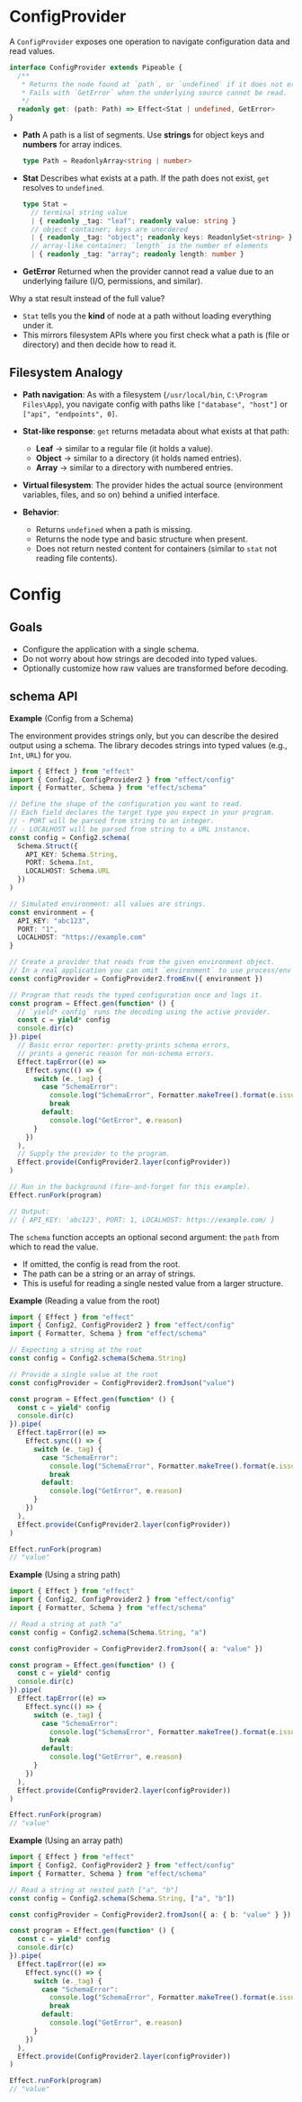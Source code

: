 # ConfigProvider

A `ConfigProvider` exposes one operation to navigate configuration data and read values.

```ts
interface ConfigProvider extends Pipeable {
  /**
   * Returns the node found at `path`, or `undefined` if it does not exist.
   * Fails with `GetError` when the underlying source cannot be read.
   */
  readonly get: (path: Path) => Effect<Stat | undefined, GetError>
}
```

- **Path**
  A path is a list of segments. Use **strings** for object keys and **numbers** for array indices.

  ```ts
  type Path = ReadonlyArray<string | number>
  ```

- **Stat**
  Describes what exists at a path. If the path does not exist, `get` resolves to `undefined`.

  ```ts
  type Stat =
    // terminal string value
    | { readonly _tag: "leaf"; readonly value: string }
    // object container; keys are unordered
    | { readonly _tag: "object"; readonly keys: ReadonlySet<string> }
    // array-like container; `length` is the number of elements
    | { readonly _tag: "array"; readonly length: number }
  ```

- **GetError**
  Returned when the provider cannot read a value due to an underlying failure (I/O, permissions, and similar).

Why a stat result instead of the full value?

- `Stat` tells you the **kind** of node at a path without loading everything under it.
- This mirrors filesystem APIs where you first check what a path is (file or directory) and then decide how to read it.

## Filesystem Analogy

- **Path navigation**: As with a filesystem (`/usr/local/bin`, `C:\Program Files\App`), you navigate config with paths like `["database", "host"]` or `["api", "endpoints", 0]`.
- **Stat-like response**: `get` returns metadata about what exists at that path:
  - **Leaf** → similar to a regular file (it holds a value).
  - **Object** → similar to a directory (it holds named entries).
  - **Array** → similar to a directory with numbered entries.

- **Virtual filesystem**: The provider hides the actual source (environment variables, files, and so on) behind a unified interface.
- **Behavior**:
  - Returns `undefined` when a path is missing.
  - Returns the node type and basic structure when present.
  - Does not return nested content for containers (similar to `stat` not reading file contents).

# Config

## Goals

- Configure the application with a single schema.
- Do not worry about how strings are decoded into typed values.
- Optionally customize how raw values are transformed before decoding.

## schema API

**Example** (Config from a Schema)

The environment provides strings only, but you can describe the desired output using a schema. The library decodes strings into typed values (e.g., `Int`, `URL`) for you.

```ts
import { Effect } from "effect"
import { Config2, ConfigProvider2 } from "effect/config"
import { Formatter, Schema } from "effect/schema"

// Define the shape of the configuration you want to read.
// Each field declares the target type you expect in your program.
// - PORT will be parsed from string to an integer.
// - LOCALHOST will be parsed from string to a URL instance.
const config = Config2.schema(
  Schema.Struct({
    API_KEY: Schema.String,
    PORT: Schema.Int,
    LOCALHOST: Schema.URL
  })
)

// Simulated environment: all values are strings.
const environment = {
  API_KEY: "abc123",
  PORT: "1",
  LOCALHOST: "https://example.com"
}

// Create a provider that reads from the given environment object.
// In a real application you can omit `environment` to use process/env defaults.
const configProvider = ConfigProvider2.fromEnv({ environment })

// Program that reads the typed configuration once and logs it.
const program = Effect.gen(function* () {
  // `yield* config` runs the decoding using the active provider.
  const c = yield* config
  console.dir(c)
}).pipe(
  // Basic error reporter: pretty-prints schema errors,
  // prints a generic reason for non-schema errors.
  Effect.tapError((e) =>
    Effect.sync(() => {
      switch (e._tag) {
        case "SchemaError":
          console.log("SchemaError", Formatter.makeTree().format(e.issue))
          break
        default:
          console.log("GetError", e.reason)
      }
    })
  ),
  // Supply the provider to the program.
  Effect.provide(ConfigProvider2.layer(configProvider))
)

// Run in the background (fire-and-forget for this example).
Effect.runFork(program)

// Output:
// { API_KEY: 'abc123', PORT: 1, LOCALHOST: https://example.com/ }
```

The `schema` function accepts an optional second argument: the `path` from which to read the value.

- If omitted, the config is read from the root.
- The path can be a string or an array of strings.
- This is useful for reading a single nested value from a larger structure.

**Example** (Reading a value from the root)

```ts
import { Effect } from "effect"
import { Config2, ConfigProvider2 } from "effect/config"
import { Formatter, Schema } from "effect/schema"

// Expecting a string at the root
const config = Config2.schema(Schema.String)

// Provide a single value at the root
const configProvider = ConfigProvider2.fromJson("value")

const program = Effect.gen(function* () {
  const c = yield* config
  console.dir(c)
}).pipe(
  Effect.tapError((e) =>
    Effect.sync(() => {
      switch (e._tag) {
        case "SchemaError":
          console.log("SchemaError", Formatter.makeTree().format(e.issue))
          break
        default:
          console.log("GetError", e.reason)
      }
    })
  ),
  Effect.provide(ConfigProvider2.layer(configProvider))
)

Effect.runFork(program)
// "value"
```

**Example** (Using a string path)

```ts
import { Effect } from "effect"
import { Config2, ConfigProvider2 } from "effect/config"
import { Formatter, Schema } from "effect/schema"

// Read a string at path "a"
const config = Config2.schema(Schema.String, "a")

const configProvider = ConfigProvider2.fromJson({ a: "value" })

const program = Effect.gen(function* () {
  const c = yield* config
  console.dir(c)
}).pipe(
  Effect.tapError((e) =>
    Effect.sync(() => {
      switch (e._tag) {
        case "SchemaError":
          console.log("SchemaError", Formatter.makeTree().format(e.issue))
          break
        default:
          console.log("GetError", e.reason)
      }
    })
  ),
  Effect.provide(ConfigProvider2.layer(configProvider))
)

Effect.runFork(program)
// "value"
```

**Example** (Using an array path)

```ts
import { Effect } from "effect"
import { Config2, ConfigProvider2 } from "effect/config"
import { Formatter, Schema } from "effect/schema"

// Read a string at nested path ["a", "b"]
const config = Config2.schema(Schema.String, ["a", "b"])

const configProvider = ConfigProvider2.fromJson({ a: { b: "value" } })

const program = Effect.gen(function* () {
  const c = yield* config
  console.dir(c)
}).pipe(
  Effect.tapError((e) =>
    Effect.sync(() => {
      switch (e._tag) {
        case "SchemaError":
          console.log("SchemaError", Formatter.makeTree().format(e.issue))
          break
        default:
          console.log("GetError", e.reason)
      }
    })
  ),
  Effect.provide(ConfigProvider2.layer(configProvider))
)

Effect.runFork(program)
// "value"
```

